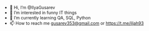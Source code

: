- 👋 Hi, I’m @IlyaGusarev
- 👀 I’m interested in funny IT things
- 🌱 I’m currently learning QA, SQL, Python
- 📫 How to reach me gusarev353@gmail.com or https://t.me/iljah93

<!---
IlyaGusarev/IlyaGusarev is a ✨ special ✨ repository because its `README.md` (this file) appears on your GitHub profile.
You can click the Preview link to take a look at your changes.
--->
